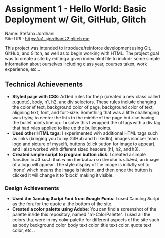 Assignment 1 - Hello World: Basic Deployment w/ Git, GitHub, Glitch
===

Name: Stefano Jordhani  
Site URL: https://a1-sjordhani22.glitch.me


This project was intended to introduce/reinforce development using Git, GitHub, and Glitch, as well as to begin working with HTML. The project goal was to create a site by editing a given index.html file to include some simple information about ourselves including class year, courses taken, work experience, etc... 

## Technical Achievements
- **Styled page with CSS**: Added rules for the p (created a new class called p.quote), body, h1, h2, and div selectors. These rules include changing the color of text, background color of page, background color of text, aligining text, font, and font-size. Something that was a little challenging was trying to center the lists to the middle of the page but also having the bullet points line up. To solve this I wrapped the ul tags with a div tag that had rules applied to line up the bullet points.  
- **Used other HTML tags**: I experimented with additional HTML tags such as links (bringing you to my GitHub and LinkedIn), images (soccer team logo and picture of myself), buttons (click button for image to appear), and I also worked with different sized headers (h1, h2, and h3). 
- **Created simple script to program button click**: I created a simple function in JS such that when the button on the site is clicked, an image of a logo will appear. The style.display of the image is initially set to 'none' which means the image is hidden, and then once the button is clicked it will change it to 'block' making it visible. 

### Design Achievements
- **Used the Dancing Script Font from Google Fonts**: I used Dancing Script as the font for the quote at the bottom of the site.
- **Created a color palette using Adobe**: You can find a screenshot of the palette inside this repository, named "a1-ColorPalette". I used all the colors that were in my color palette for different aspects of the site such as body background color, body text color, title text color, quote text color, etc...
